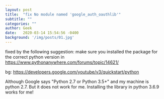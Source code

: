 ```yaml
---
layout: post
title:  "fix No module named 'google_auth_oauthlib'"
subtitle: ""
categories: ""
author: Geek
date:   2020-03-14 15:54:56 -0400
background: '/img/posts/01.jpg'
---
```

fixed by the following suggestion:
make sure you installed the package for the correct python version 
in https://www.pythonanywhere.com/forums/topic/14621/

bg:
https://developers.google.com/youtube/v3/quickstart/python

Although Google says "Python 2.7 or Python 3.5+" and my machine is python 2.7. But it does not work for me.
Installing the library in python 3.6.9 works for me!
